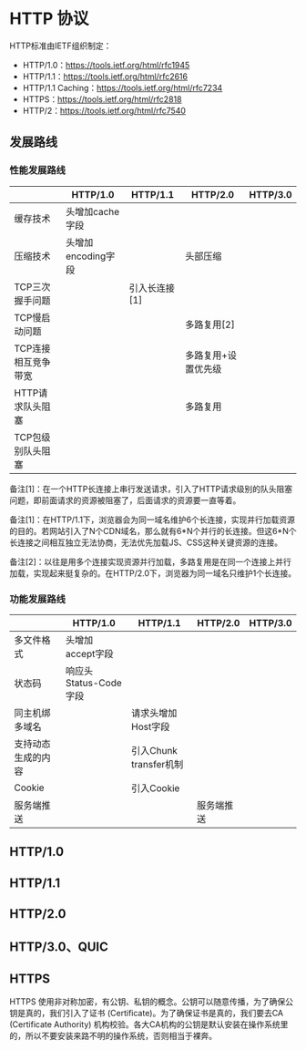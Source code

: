 # HTTP 协议
HTTP标准由IETF组织制定：

- HTTP/1.0：https://tools.ietf.org/html/rfc1945
- HTTP/1.1：https://tools.ietf.org/html/rfc2616
- HTTP/1.1 Caching：https://tools.ietf.org/html/rfc7234
- HTTPS：https://tools.ietf.org/html/rfc2818
- HTTP/2：https://tools.ietf.org/html/rfc7540

## 发展路线
### 性能发展路线
|                     | HTTP/1.0           | HTTP/1.1      | HTTP/2.0                | HTTP/3.0 |
| ------------------- | ------------------ | ------------- | ----------------------- | -------- |
| 缓存技术            | 头增加cache字段    |               |                    |          |
| 压缩技术        | 头增加encoding字段 |               |        头部压缩         |          |
| TCP三次握手问题     |                    | 引入长连接[1] |                         |          |
| TCP慢启动问题       |                    |               | 多路复用[2]             |          |
| TCP连接相互竞争带宽 |                    |               | 多路复用+设置优先级 |          |
| HTTP请求队头阻塞    |                    |               | 多路复用                |          |
| TCP包级别队头阻塞   |                    |               |                         |          |

备注[1]：在一个HTTP长连接上串行发送请求，引入了HTTP请求级别的队头阻塞问题，即前面请求的资源被阻塞了，后面请求的资源要一直等着。

备注[1]：在HTTP/1.1下，浏览器会为同一域名维护6个长连接，实现并行加载资源的目的。若网站引入了N个CDN域名，那么就有6\*N个并行的长连接。但这6\*N个长连接之间相互独立无法协商，无法优先加载JS、CSS这种关键资源的连接。

备注[2]：以往是用多个连接实现资源并行加载，多路复用是在同一个连接上并行加载，实现起来挺复杂的。在HTTP/2.0下，浏览器为同一域名只维护1个长连接。

### 功能发展路线

|                    | HTTP/1.0              | HTTP/1.1               | HTTP/2.0   | HTTP/3.0 |
| ------------------ | --------------------- | ---------------------- | ---------- | -------- |
| 多文件格式         | 头增加accept字段      |                        |            |          |
| 状态码             | 响应头Status-Code字段 |                        |            |          |
| 同主机绑多域名     |                       | 请求头增加Host字段     |            |          |
| 支持动态生成的内容 |                       | 引入Chunk transfer机制 |            |          |
| Cookie             |                       | 引入Cookie             |            |          |
| 服务端推送         |                       |                        | 服务端推送 |          |

## HTTP/1.0

## HTTP/1.1

## HTTP/2.0

## HTTP/3.0、QUIC

## HTTPS
HTTPS 使用非对称加密，有公钥、私钥的概念。公钥可以随意传播，为了确保公钥是真的，我们引入了证书 (Certificate)。为了确保证书是真的，我们要去CA (Certificate Authority) 机构校验。各大CA机构的公钥是默认安装在操作系统里的，所以不要安装来路不明的操作系统，否则相当于裸奔。
